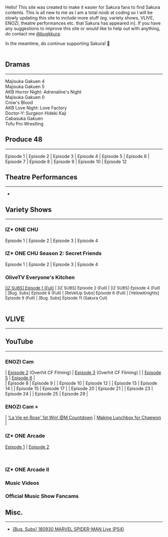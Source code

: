 Hello! This site was created to make it easier for Sakura fans to find Sakura contents. This is all new to me as I am a total noob at coding so  I will be slowly updating this site to include more stuff (eg. variety shows, VLIVE, ENOZI, theatre performances etc. that Sakura has appeared in). If you have any suggestions to improve this site or would like to help out with anything, do contact me <a href="https://twitter.com/bugkkura"> @bugkkura</a>.

In the meantime, do continue supporting Sakura! 🥰
<br>
<br>
## Dramas
* * *

Majisuka Gakuen 4<br>
Majisuka Gakuen 5<br>
AKB Horror Night: Adrenaline's Night<br>
Majisuka Gakuen 0<br>
Crow's Blood<br>
AKB Love Night: Love Factory<br>
Doctor-Y: Surgeon Hideki Kaji<br>
Cabasuka Gakuen<br>
Tofu Pro Wrestling<br>

## Produce 48
* * *
Episode 1 | Episode 2 | Episode 3 | Episode 4 | Episode 5 | Episode 6 | Episode 7 | Episode 8 | Episode 9 | Episode 10 | Episode 12
<br>

## Theatre Performances
* * *
-

## Variety Shows
* * *

### IZ* ONE CHU
  Episode 1 | Episode 2 | Episode 3 | Episode 4
<br>

### IZ* ONE CHU Season 2: Secret Friends
  
  Episode 1 | Episode 2 | Episode 3 | Episode 4
<br>

### OliveTV Everyone's Kitchen
<div style="font-size:13px"><a href="./md/everyone's kitchen/181229EKEpisode1.html">[IZ SUBS] Episode 1 (Full)</a> | [IZ SUBS] Episode 2 (Full) | [IZ SUBS] Episode 4 (Full) | [Bug. Subs] Episode 6 (Full) | [ReVelUp Subs] Episode 8 (Full) | [YellowKnights] Episode 9 (Full) | [Bug. Subs] Episode 11 (Sakura Cut)</div>
<br>

## VLIVE
* * *

## YouTube
* * *

### ENOZI Cam 

| <a href="https://www.youtube.com/watch?v=mEboyuYa5-s">Episode 2</a> (Overhit CF Filming)  | <a href="https://www.youtube.com/watch?v=LBljUqTzboo">Episode 3</a> (Overhit CF Filming) |
| <a href="https://www.youtube.com/watch?v=apgzmeBRqmQ">Episode 5</a>                       | <a href="https://www.youtube.com/watch?v=apkjxdbjj1g">Episode 6</a> |
<br>
| Episode 8                                                                                 | Episode 9  |
| Episode 10                                                                                | Episode 12 |
| Episode 13                                                                                | Episode 14 |
| Episode 15                                                                                | Episode 17 |
| Episode 20                                                                                | Episode 21 |
| Episode 23                                                                                | Episode 24 |
| Episode 25                                                                                | Episode 29 |
<br>
### ENOZI Cam +

| <a href="https://www.youtube.com/watch?v=J326RzASXEQ">'La Vie en Rose' 1st Win! @M Countdown</a> | <a href="https://www.youtube.com/watch?v=nxZg70OqHpU">Making Lunchbox for Chaewon</a>
|
<br>

### IZ* ONE Arcade

<a href="https://www.youtube.com/watch?v=sEFiHs7mLjM">Episode 1</a> | <a href="https://www.youtube.com/watch?v=7JH2KFJKGjA">Episode 2</a> 

<br>

### IZ* ONE Arcade II

### Music Videos

### Official Music Show Fancams


## Misc.
* * *

* <a href="./md/misc/180930SakuraSpiderman.html">[Bug. Subs] 180930 MARVEL SPIDER-MAN Live (PS4)</a>
